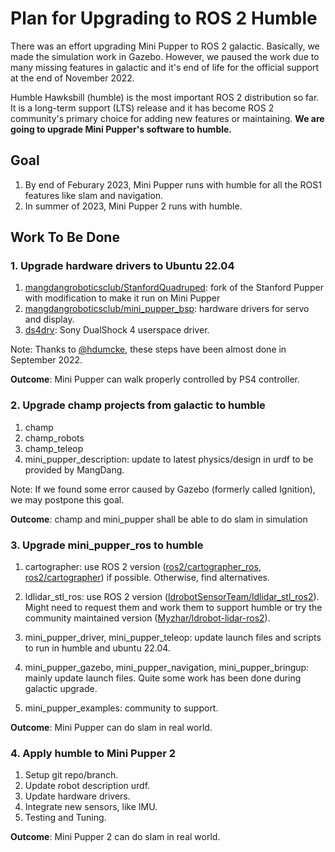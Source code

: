 # Plan for Upgrading to ROS 2 Humble

There was an effort upgrading Mini Pupper to ROS 2 galactic. Basically, we made the simulation work in Gazebo. However, we paused the work due to many missing features in galactic and it's end of life for the official support at the end of November 2022. 

Humble Hawksbill (humble) is the most important ROS 2 distribution so far. It is a long-term support (LTS) release and it has become ROS 2 community's primary choice for adding new features or maintaining. **We are going to upgrade Mini Pupper's software to humble.**


## Goal

1. By end of Feburary 2023, Mini Pupper runs with humble for all the ROS1 features like slam and navigation.
2. In summer of 2023, Mini Pupper 2 runs with humble.


## Work To Be Done

### 1. Upgrade hardware drivers to Ubuntu 22.04

1. [mangdangroboticsclub/StanfordQuadruped](https://github.com/mangdangroboticsclub/StanfordQuadruped): fork of the Stanford Pupper with modification to make it run on Mini Pupper
2. [mangdangroboticsclub/mini_pupper_bsp](https://github.com/mangdangroboticsclub/mini_pupper_bsp): hardware drivers for servo and display.
3. [ds4drv](https://github.com/chrippa/ds4drv): Sony DualShock 4 userspace driver.

Note: Thanks to [@hdumcke](https://github.com/hdumcke), these steps have been almost done in September 2022.

**Outcome**: Mini Pupper can walk properly controlled by PS4 controller.


### 2. Upgrade champ projects from galactic to humble

1. champ  
2. champ_robots
3. champ_teleop  
4. mini_pupper_description: update to latest physics/design in urdf to be provided by MangDang.

Note: If we found some error caused by Gazebo (formerly called Ignition), we may postpone this goal.

**Outcome**: champ and mini_pupper shall be able to do slam in simulation 


### 3. Upgrade mini_pupper_ros to humble

1. cartographer: use ROS 2 version ([ros2/cartographer_ros](https://github.com/ros2/cartographer_ros), [ros2/cartographer](https://github.com/ros2/cartographer)) if possible. Otherwise, find alternatives. 

2. ldlidar_stl_ros: use ROS 2 version ([ldrobotSensorTeam/ldlidar_stl_ros2](https://github.com/ldrobotSensorTeam/ldlidar_stl_ros2)). Might need to request them and work them to support humble or try the community maintained version ([Myzhar/ldrobot-lidar-ros2](https://github.com/Myzhar/ldrobot-lidar-ros2)).

3. mini_pupper_driver, mini_pupper_teleop: update launch files and scripts to run in humble and ubuntu 22.04.

4. mini_pupper_gazebo, mini_pupper_navigation, mini_pupper_bringup: mainly update launch files. Quite some work has been done during galactic upgrade. 

5. mini_pupper_examples: community to support.

**Outcome**: Mini Pupper can do slam in real world.


### 4. Apply humble to Mini Pupper 2

1. Setup git repo/branch.
2. Update robot description urdf.
3. Update hardware drivers.
4. Integrate new sensors, like IMU.
5. Testing and Tuning.

**Outcome**: Mini Pupper 2 can do slam in real world.
